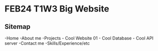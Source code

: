 # FEB24 T1W3 Big Website

## Sitemap

-Home
  -About me
  -Projects
    - Cool Website 01
    - Cool Database
    - Cool API server
  -Contact me
  -Skills/Experience/etc
  
    
    
